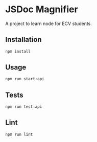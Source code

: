 # JSDoc Magnifier

A project to learn node for ECV students.

## Installation

```bash
npm install
```

## Usage

```bash
npm run start:api
```

## Tests

```bash
npm run test:api
```

## Lint

```bash
npm run lint